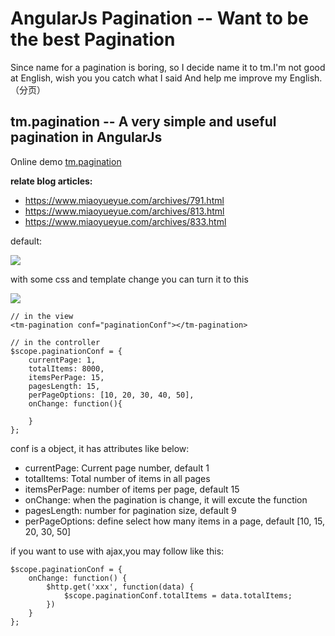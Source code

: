 # AngularJs Pagination -- Want to be the best Pagination 

Since name for a pagination is boring, so I decide name it to tm.I'm not good at English, wish you you catch what I said And help me improve my English.（分页）
## tm.pagination -- A very simple and useful pagination in AngularJs
Online demo [tm.pagination](http://demo.miaoyueyue.com/js/ng/AngularJs-UI/demo/pagination.html)

**relate blog articles:**

- https://www.miaoyueyue.com/archives/791.html
- https://www.miaoyueyue.com/archives/813.html
- https://www.miaoyueyue.com/archives/833.html

default:

<img src="http://www.miaoyueyue.com/wp-content/uploads/2014/08/9a8495c8f641da099fef6175acefb5d9.png" />

with some css and template change you can turn it to this

<img src="http://www.miaoyueyue.com/wp-content/uploads/2014/08/f12bb2987330a85ebbe5e3420fe9c773.png"/>

    // in the view
    <tm-pagination conf="paginationConf"></tm-pagination>

    // in the controller
    $scope.paginationConf = {
        currentPage: 1,
        totalItems: 8000,
        itemsPerPage: 15,
        pagesLength: 15,
        perPageOptions: [10, 20, 30, 40, 50],
        onChange: function(){

        }
    };

conf is a object, it has attributes like below:

*   currentPage: Current page number, default 1
*   totalItems: Total number of items in all pages
*   itemsPerPage:  number of items per page, default 15
*   onChange: when the pagination is change, it will excute the function
*   pagesLength: number for pagination size, default 9
*   perPageOptions: define select how many items in a page, default [10, 15, 20, 30, 50]

if you want to use with ajax,you may follow like this:

    $scope.paginationConf = {
        onChange: function() {
            $http.get('xxx', function(data) {
                $scope.paginationConf.totalItems = data.totalItems;
            })
        }
    };
    
